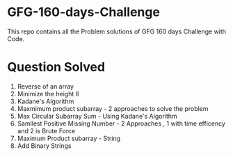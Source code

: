 # GFG-160-days-Challenge
This repo contains all the Problem solutions of GFG 160 days Challenge with Code.

# Question Solved 
1. Reverse of an array
2. Minimize the height II
3. Kadane's Algorithm
4. Maxmimum product subarray - 2 approaches to solve the problem
5. Max Circular Subarray Sum - Using Kadane's Algorithm
6. Samllest Positive Missing Number - 2 Approaches , 1 with time efficency and 2 is Brute Force
7. Maximum Product subarray - String
8. Add Binary Strings 
